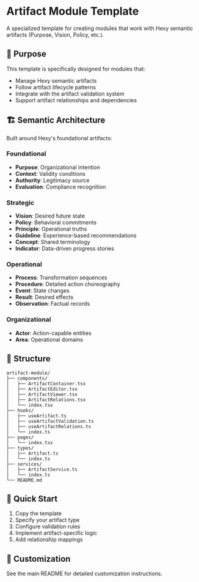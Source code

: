# Artifact Module Template

A specialized template for creating modules that work with Hexy semantic artifacts (Purpose, Vision, Policy, etc.).

## 🎯 Purpose

This template is specifically designed for modules that:

- Manage Hexy semantic artifacts
- Follow artifact lifecycle patterns
- Integrate with the artifact validation system
- Support artifact relationships and dependencies

## 🏗️ Semantic Architecture

Built around Hexy's foundational artifacts:

### Foundational

- **Purpose**: Organizational intention
- **Context**: Validity conditions
- **Authority**: Legitimacy source
- **Evaluation**: Compliance recognition

### Strategic

- **Vision**: Desired future state
- **Policy**: Behavioral commitments
- **Principle**: Operational truths
- **Guideline**: Experience-based recommendations
- **Concept**: Shared terminology
- **Indicator**: Data-driven progress stories

### Operational

- **Process**: Transformation sequences
- **Procedure**: Detailed action choreography
- **Event**: State changes
- **Result**: Desired effects
- **Observation**: Factual records

### Organizational

- **Actor**: Action-capable entities
- **Area**: Operational domains

## 📁 Structure

```
artifact-module/
├── components/
│   ├── ArtifactContainer.tsx
│   ├── ArtifactEditor.tsx
│   ├── ArtifactViewer.tsx
│   ├── ArtifactRelations.tsx
│   └── index.tsx
├── hooks/
│   ├── useArtifact.ts
│   ├── useArtifactValidation.ts
│   ├── useArtifactRelations.ts
│   └── index.ts
├── pages/
│   └── index.tsx
├── types/
│   ├── Artifact.ts
│   └── index.ts
├── services/
│   ├── ArtifactService.ts
│   └── index.ts
└── README.md
```

## 🚀 Quick Start

1. Copy the template
2. Specify your artifact type
3. Configure validation rules
4. Implement artifact-specific logic
5. Add relationship mappings

## 🔧 Customization

See the main README for detailed customization instructions.
